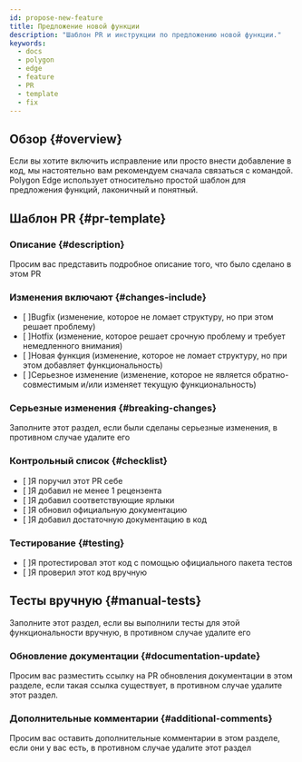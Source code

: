 ```yaml
---
id: propose-new-feature
title: Предложение новой функции
description: "Шаблон PR и инструкции по предложению новой функции."
keywords:
  - docs
  - polygon
  - edge
  - feature
  - PR
  - template
  - fix
---
```


## Обзор {#overview}

Если вы хотите включить исправление или просто внести добавление в код, мы настоятельно вам рекомендуем сначала связаться с командой. <br/>Polygon Edge использует относительно простой шаблон для предложения функций, лаконичный и понятный.

## Шаблон PR {#pr-template}

### Описание {#description}

Просим вас представить подробное описание того, что было сделано в этом PR

### Изменения включают {#changes-include}

- [ ]Bugfix (изменение, которое не ломает структуру, но при этом решает проблему)
- [ ]Hotfix (изменение, которое решает срочную проблему и требует немедленного внимания)
- [ ]Новая функция (изменение, которое не ломает структуру, но при этом добавляет функциональность)
- [ ]Серьезное изменение (изменение, которое не является обратно-совместимым и/или изменяет текущую функциональность)

### Серьезные изменения {#breaking-changes}

Заполните этот раздел, если были сделаны серьезные изменения, в противном случае удалите его

### Контрольный список {#checklist}

- [ ]Я поручил этот PR себе
- [ ]Я добавил не менее 1 рецензента
- [ ]Я добавил соответствующие ярлыки
- [ ]Я обновил официальную документацию
- [ ]Я добавил достаточную документацию в код

### Тестирование {#testing}

- [ ]Я протестировал этот код с помощью официального пакета тестов
- [ ]Я проверил этот код вручную

## Тесты вручную {#manual-tests}

Заполните этот раздел, если вы выполнили тесты для этой функциональности вручную, в противном случае удалите его

### Обновление документации {#documentation-update}

Просим вас разместить ссылку на PR обновления документации в этом разделе, если такая ссылка существует, в противном случае удалите этот раздел.

### Дополнительные комментарии {#additional-comments}

Просим вас оставить дополнительные комментарии в этом разделе, если они у вас есть, в противном случае удалите этот раздел